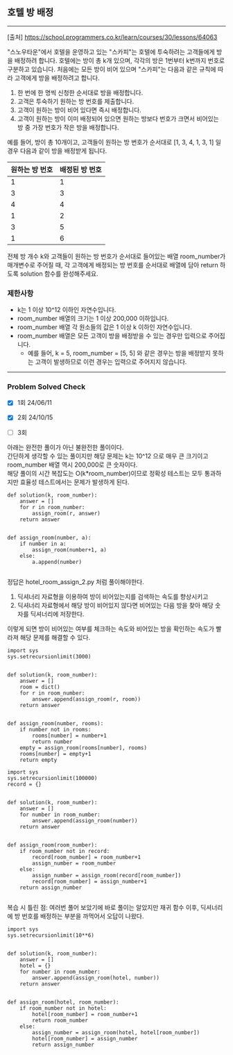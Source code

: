 ## 호텔 방 배정

---

[출처] https://school.programmers.co.kr/learn/courses/30/lessons/64063

"스노우타운"에서 호텔을 운영하고 있는 "스카피"는 호텔에 투숙하려는 고객들에게 방을 배정하려 합니다. 
호텔에는 방이 총 k개 있으며, 각각의 방은 1번부터 k번까지 번호로 구분하고 있습니다. 
처음에는 모든 방이 비어 있으며 "스카피"는 다음과 같은 규칙에 따라 고객에게 방을 배정하려고 합니다.

1. 한 번에 한 명씩 신청한 순서대로 방을 배정합니다.
2. 고객은 투숙하기 원하는 방 번호를 제출합니다.
3. 고객이 원하는 방이 비어 있다면 즉시 배정합니다.
4. 고객이 원하는 방이 이미 배정되어 있으면 원하는 방보다 번호가 크면서 비어있는 방 중 가장 번호가 작은 방을 배정합니다.

예를 들어, 방이 총 10개이고, 
고객들이 원하는 방 번호가 순서대로 [1, 3, 4, 1, 3, 1] 일 경우 다음과 같이 방을 배정받게 됩니다.

| 원하는 방 번호 | 배정된 방 번호 |
|----------|----------|
| 1        | 1        |
| 3        | 3        |
| 4        | 4        |
| 1        | 2        |
| 3        | 5        |
| 1        | 6        |

전체 방 개수 k와 고객들이 원하는 방 번호가 순서대로 들어있는 배열 room_number가 매개변수로 주어질 때, 
각 고객에게 배정되는 방 번호를 순서대로 배열에 담아 return 하도록 solution 함수를 완성해주세요.

### 제한사항

- k는 1 이상 10^12 이하인 자연수입니다.
- room_number 배열의 크기는 1 이상 200,000 이하입니다.
- room_number 배열 각 원소들의 값은 1 이상 k 이하인 자연수입니다.
- room_number 배열은 모든 고객이 방을 배정받을 수 있는 경우만 입력으로 주어집니다.
  - 예를 들어, k = 5, room_number = [5, 5] 와 같은 경우는 방을 배정받지 못하는 고객이 발생하므로 이런 경우는 입력으로 주어지지 않습니다.

---
### Problem Solved Check
- [x] 1회 24/06/11
- [x] 2회 24/10/15
- [ ] 3회


아래는 완전한 풀이가 아닌 불완전한 풀이이다.  
간단하게 생각할 수 있는 풀이지만 해당 문제는 k는 10^12 으로 매우 큰 크기이고 room_number 배열 역시 200,000로 큰 숫자이다.  
해당 풀이의 시간 복잡도는 O(k*room_number)이므로 정확성 테스트는 모두 통과하지만 효율성 테스트에서는 문제가 발생하게 된다.
~~~
def solution(k, room_number):
    answer = []
    for r in room_number:
        assign_room(r, answer)
    return answer


def assign_room(number, a):
    if number in a:
        assign_room(number+1, a)
    else:
        a.append(number)
        
~~~

정답은 hotel_room_assign_2.py 처럼 풀이해야한다.  
1. 딕셔너리 자료형을 이용하여 방이 비어있는지를 검색하는 속도를 향상시키고
2. 딕셔너리 자료형에서 해당 방이 비어있지 않다면 비어있는 다음 방을 찾아 해당 숫자를 딕셔너리에 저장한다.

이렇게 되면 방이 비어있는 여부를 체크하는 속도와 비어있는 방을 확인하는 속도가 빨라져 해당 문제를 해결할 수 있다.

~~~
import sys
sys.setrecursionlimit(3000)


def solution(k, room_number):
    answer = []
    room = dict()
    for r in room_number:
        answer.append(assign_room(r, room))
    return answer


def assign_room(number, rooms):
    if number not in rooms:
        rooms[number] = number+1
        return number
    empty = assign_room(rooms[number], rooms)
    rooms[number] = empty+1
    return empty

~~~
~~~
import sys
sys.setrecursionlimit(100000)
record = {}


def solution(k, room_number):
    answer = []
    for number in room_number:
        answer.append(assign_room(number))
    return answer


def assign_room(room_number):
    if room_number not in record:
        record[room_number] = room_number+1
        assign_number = room_number
    else:
        assign_number = assign_room(record[room_number])
        record[room_number] = assign_number+1
    return assign_number
    
~~~

복습 시 틀린 점: 여러번 풀어 보았기에 바로 풀이는 알았지만 재귀 함수 이후, 딕셔너리에 방 번호를 배정하는 부분을 까먹어서 오답이 나왔다.

~~~
import sys
sys.setrecursionlimit(10**6)


def solution(k, room_number):
    answer = []
    hotel = {}
    for number in room_number:
        answer.append(assign_room(hotel, number))
    return answer


def assign_room(hotel, room_number):
    if room_number not in hotel:
        hotel[room_number] = room_number+1
        return room_number
    else:
        assign_number = assign_room(hotel, hotel[room_number])
        hotel[room_number] = assign_number
        return assign_number
        
~~~